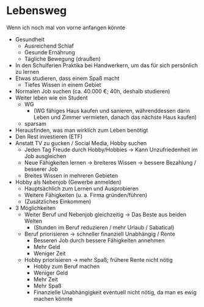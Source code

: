 # Lebensweg

Wenn ich noch mal von vorne anfangen könnte

- Gesundheit
    + Ausreichend Schlaf
    + Gesunde Ernährung
    + Tägliche Bewegung (draußen)
- In den Schulferien Praktika bei Handwerkern, um das für sich persönlich zu lernen
- Etwas studieren, dass einem Spaß macht
    + Tiefes Wissen in einem Gebiet
- Normalen Job suchen (ca. 40.000 €; 40h, deshalb studieren)
- Weiter leben wie ein Student 
    + WG
        * (WG fähiges Haus kaufen und sanieren, währenddessen darin Leben und Zimmer vermieten, danach das nächste Haus kaufen)
    + sparsam
- Herausfinden, was man wirklich zum Leben benötigt
- Den Rest investieren (ETF)
- Anstatt TV zu gucken / Social Media, Hobby suchen
    + Jeden Tag Freude durch Hobby/Hobbies -> Kann Unzufriedenheit im Job ausgleichen
    + Neue Fähigkeiten lernen -> breiteres Wissen -> bessere Bezahlung / besserer Job
    + Breites Wissen in mehreren Gebieten
- Hobby als Nebenjob (Gewerbe anmelden)
    + Hauptsächlich zum Lernen und Ausprobieren
    + Weitere Fähigkeiten (u. a. Firma gründen/führen)
    + (Zusätzliches Einkommen)
- 3 Möglichkeiten
    + Weiter Beruf und Nebenjob gleichzeitig -> Das Beste aus beiden Welten
        * (Stunden im Beruf reduzieren / mehr Urlaub / Sabatical)
    + Beruf priorisieren -> schneller finanziell Unabhängig / Rente
        * Besseren Job durch bessere Fähigkeiten annehmen
        * Mehr Geld
        * Weniger Zeit
    + Hobby priorisieren -> mehr Spaß; frühere Rente nicht nötig
        * Hobby zum Beruf machen
        * Weniger Geld
        * Mehr Zeit
        * Mehr Spaß
        * Finanzielle Unabhängigkeit eventuell nicht nötig, da man es ewig machen könnte 
